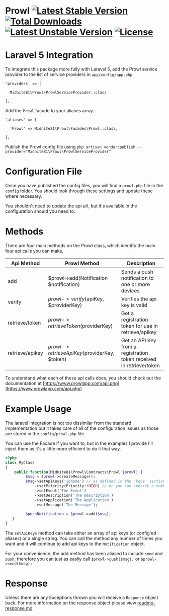 # Prowl [![Latest Stable Version](https://poser.pugx.org/midnite81/prowl/version)](https://packagist.org/packages/midnite81/prowl) [![Total Downloads](https://poser.pugx.org/midnite81/prowl/downloads)](https://packagist.org/packages/midnite81/prowl) [![Latest Unstable Version](https://poser.pugx.org/midnite81/prowl/v/unstable)](https://packagist.org/packages/midnite81/prowl) [![License](https://poser.pugx.org/midnite81/prowl/license.svg)](https://packagist.org/packages/midnite81/prowl)

# Laravel 5 Integration

To integrate this package more fully with Laravel 5, add the Prowl service provider to the list of service providers 
in `app/config/app.php`.

    'providers' => [

      Midnite81\Prowl\ProwlServiceProvider::class
              
    ];
    
Add the `Prowl` facade to your aliases array.

    'aliases' => [

      'Prowl' => Midnite81\Prowl\Facades\Prowl::class,
      
    ];
    
Publish the Prowl config file using 
`php artisan vendor:publish --provider="Midnite81\Prowl\ProwlServiceProvider"`
    
# Configuration File

Once you have published the config files, you will find a `prowl.php` file in the `config` folder. You should 
look through these settings and update these where necessary. 

You shouldn't need to update the api url, but it's available in the configuration should you need to.

# Methods 

There are four main methods on the Prowl class, which identify the main four api calls you can make. 

|Api Method      |Prowl Method                                  |Description                                                          |
|----------------|----------------------------------------------|---------------------------------------------------------------------|
|add             | $prowl->add(Notification $notification)      | Sends a push notification to one or more devices                    |
|verify          | $prowl->verify($apiKey, $providerKey)        | Verifies the api key is valid                                       |
|retrieve/token  | $prowl->retrieveToken($providerKey)          | Get a registration token for use in retrieve/apikey                 |
|retrieve/apikey | $prowl->retrieveApiKey($providerKey, $token) | Get an API Key from a registration token received in retrieve/token |

 To understand what each of these api calls does, you should check out the documentation at 
 [https://www.prowlapp.com/api.php](https://www.prowlapp.com/api.php)

# Example Usage

The laravel integration is not too dissimilar from the standard implementation but it takes care of all of the 
configuration issues as those are stored in the `config/prowl.php` file. 

You can use the Facade if you want to, but in the examples I provide I'll inject them as it's a little more efficient 
to do it that way.

```php
<?php 
class MyClass
{
    public function(Midnite81\Prowl\Contracts\Prowl $prowl) { 
         $msg = $prowl->createMessage();
         $msg->setApiKeys('iphone') // as defined in the 'keys' section of the prowl config
             ->setPriority(Priority::HIGH) // or you can specify a number between -2 to 2
             ->setEvent('The Event')
             ->setDescription('The Description')
             ->setApplication('The Application')
             ->setMessage('The Message');
             
         $pushNotification = $prowl->add($msg);   
   }
}
```
The `setApiKeys` method can take either an array of api keys (or config'ed aliases) or a single string. You can call the
method any number of times you want and it will continue to add api keys to the `Notification` object.

For your convenience, the add method has been aliased to include `send` and `push`; therefore you can just as easily 
call `$prowl->push($msg);` or `$prowl->send($msg);`

# Response 

Unless there are any Exceptions thrown you will receive a `Response` object back. For more information on the response
object please view [readme-response.md](readme-response.md) 
